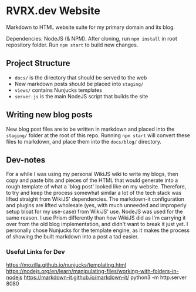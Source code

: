 # RVRX.dev Website
Markdown to HTML website suite for my primary domain and its blog.

Dependencies: NodeJS (& NPM).
After cloning, run `npm install` in root repository folder. Run `npm start` to build new changes.

## Project Structure
- `docs/` is the directory that should be served to the web
- New markdown posts should be placed into `staging/`
- `views/` contains Nunjucks templates
- `server.js` is the main NodeJS script that builds the site

## Writing new blog posts
New blog post files are to be written in markdown and placed into the `staging/` folder at the root of this repo. Running `npm start` will convert these files to markdown, and place them into the `docs/blog/`  directory.


## Dev-notes
For a while I was using my personal WikiJS wiki to write my blogs, then copy and paste bits and pieces of the HTML that would generate into a rough template of what a 'blog post' looked like on my website. Therefore, to try and keep the process somewhat similar a lot of the tech stack was lifted straight from WikiJS' dependencies. The markdown-it configuration and plugins are lifted wholesale (yes, with much unneeded and improperly setup bloat for my use-case) from WikiJS' use. NodeJS was used for the same reason. I use Prism differently than how WikiJS did as I'm carrying it over from the old blog implementation, and didn't want to break it just yet. I personally chose Nunjucks for the template engine, as it makes the process of showing the built markdown into a post a tad easier.


### Useful Links for Dev
https://mozilla.github.io/nunjucks/templating.html
https://nodejs.org/en/learn/manipulating-files/working-with-folders-in-nodejs
https://markdown-it.github.io/markdown-it/
python3 -m http.server 8080
